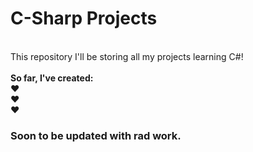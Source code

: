 # C-Sharp Projects
 

<br>
This repository I'll be storing all my projects learning C#!<br>
<br>
<b>So far, I've created:</b><br>
♥ <br>
♥ <br>
♥ 
    <br>
<h3>Soon to be updated with rad work.</h3><br>
